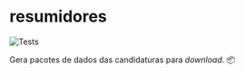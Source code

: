 # resumidores

![Tests](https://github.com/candidatos-info/resumidores/workflows/Tests/badge.svg)

Gera pacotes de dados das candidaturas para _download_. 📦
